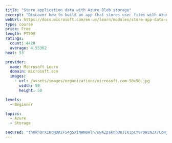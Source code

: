 ```yaml
---
title: "Store application data with Azure Blob storage"
excerpt: "Discover how to build an app that stores user files with Azure Blob storage, use Blob storage in a web app, and use the Azure Storage SDK for .NET Core."
webUrl: https://docs.microsoft.com/en-us/learn/modules/store-app-data-with-azure-blob-storage/
type: course
price: Free
length: PT50M
ratings:
  count: 4420
  average: 4.55362
heat: 53

provider:
  name: Microsoft Learn
  domain: microsoft.com
  images:
    - url: /assets/images/organizations/microsoft.com-50x50.jpg
      width: 50
      height: 50

levels:
  - Beginner

topics:
  - Azure
  - Storage

secured: "thOkhDrXIKcMDRJFS4g5XiNWN0Hln7uwAZpaknbUnJIK1pCY9/DW2N2X7CoNj9vTC49tbvEHSnAcxqZyLBqTBtkOFKTasf5SKEi5aREiU/oI9i5VsL1BFRgTxfDwt8Oajsya/BVAzl+jwrov03XRfRmB7UuFn0LorycCDDFEG9+SIuzCMaykIPqPN+bQUTX49kSERXdgovBIwa9DnxmnPGJvZTw1bfz+j0E1VRVMOHkdhrYc9Ps7vG0n5RLh6Lsfpw79prWY209YVqMpXQdooAptMF+Y79X+tZwNLCTg3NO+PTUtnMLDR8tda5A3EeIeA6sdkQC6TYscfw0ROfTx+TqofH+nS97f1Uo0yEILZiWuZ5AH+mg2k41uc08M5bKl3Hb2l+cA5B2dIn+Wbkuz0a5z1dxcYYJJbKD4cPwfAL0=;hbiBfyXHmCAFMFlFePfv4g=="
---
```



